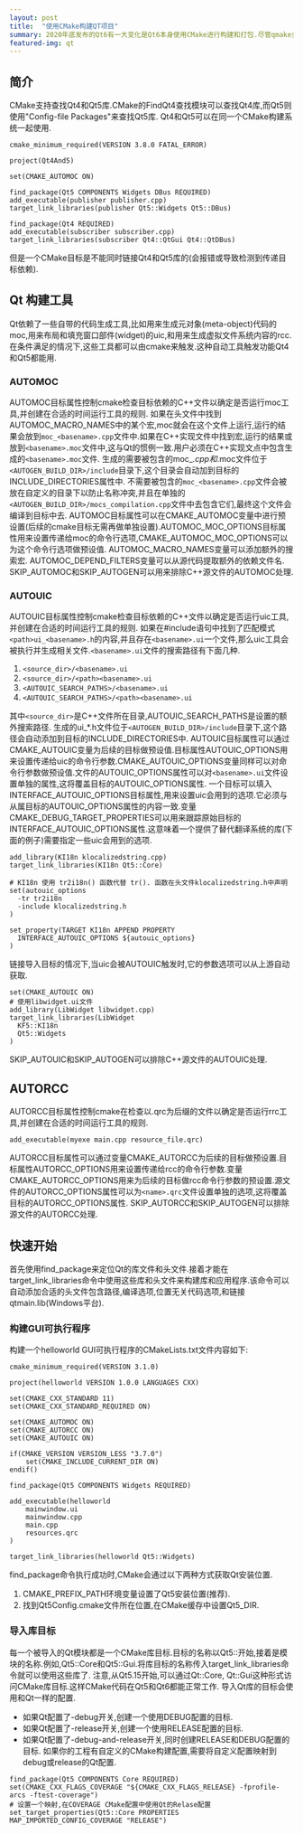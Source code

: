 ```yaml
---
layout: post
title:  "使用CMake构建QT项目"
summary: 2020年底发布的Qt6有一大变化是Qt6本身使用CMake进行构建和打包.尽管qmake会继续得到支持,但是官方推荐使用CMake.让我们来看看如何使用CMake构建QT项目吧!
featured-img: qt
---
```


## 简介 ##
CMake支持查找Qt4和Qt5库.CMake的FindQt4查找模块可以查找Qt4库,而Qt5则使用"Config-file Packages"来查找Qt5库.
Qt4和Qt5可以在同一个CMake构建系统一起使用.
```
cmake_minimum_required(VERSION 3.8.0 FATAL_ERROR)

project(Qt4And5)

set(CMAKE_AUTOMOC ON)

find_package(Qt5 COMPONENTS Widgets DBus REQUIRED)
add_executable(publisher publisher.cpp)
target_link_libraries(publisher Qt5::Widgets Qt5::DBus)

find_package(Qt4 REQUIRED)
add_executable(subscriber subscriber.cpp)
target_link_libraries(subscriber Qt4::QtGui Qt4::QtDBus)
```
但是一个CMake目标是不能同时链接Qt4和Qt5库的(会报错或导致检测到传递目标依赖).

## Qt 构建工具 ##
Qt依赖了一些自带的代码生成工具,比如用来生成元对象(meta-object)代码的moc,用来布局和填充窗口部件(widget)的uic,和用来生成虚拟文件系统内容的rcc.在条件满足的情况下,这些工具都可以由cmake来触发.这种自动工具触发功能Qt4和Qt5都能用.

### AUTOMOC  ###
AUTOMOC目标属性控制cmake检查目标依赖的C++文件以确定是否运行moc工具,并创建在合适的时间运行工具的规则.
如果在头文件中找到AUTOMOC_MACRO_NAMES中的某个宏,moc就会在这个文件上运行,运行的结果会放到`moc_<basename>.cpp`文件中.如果在C++实现文件中找到宏,运行的结果或放到`<basename>.moc`文件中,这与Qt的惯例一致.用户必须在C++实现文点中包含生成的`<basename>.moc`文件.
生成的需要被包含的moc_*.cpp和*.moc文件位于`<AUTOGEN_BUILD_DIR>/include`目录下,这个目录会自动加到目标的INCLUDE_DIRECTORIES属性中.
不需要被包含的`moc_<basename>.cpp`文件会被放在自定义的目录下以防止名称冲突,并且在单独的`<AUTOGEN_BUILD_DIR>/mocs_compilation.cpp`文件中去包含它们,最终这个文件会编译到目标中去.
AUTOMOC目标属性可以在CMAKE_AUTOMOC变量中进行预设置(后续的cmake目标无需再做单独设置).AUTOMOC_MOC_OPTIONS目标属性用来设置传递给moc的命令行选项,CMAKE_AUTOMOC_MOC_OPTIONS可以为这个命令行选项做预设值.
AUTOMOC_MACRO_NAMES变量可以添加额外的搜索宏.
AUTOMOC_DEPEND_FILTERS变量可以从源代码提取额外的依赖文件名.
SKIP_AUTOMOC和SKIP_AUTOGEN可以用来排除C++源文件的AUTOMOC处理.

### AUTOUIC ###
AUTOUIC目标属性控制cmake检查目标依赖的C++文件以确定是否运行uic工具,并创建在合适的时间运行工具的规则.
如果在#include语句中找到了匹配模式`<path>ui_<basename>.h`的内容,并且存在`<basename>.ui`一个文件,那么uic工具会被执行并生成相关文件.`<basename>.ui`文件的搜索路径有下面几种.
1. `<source_dir>/<basename>.ui`
2. `<source_dir>/<path><basename>.ui`
3. `<AUTOUIC_SEARCH_PATHS>/<basename>.ui`
4. `<AUTOUIC_SEARCH_PATHS>/<path><basename>.ui`

其中`<source_dir>`是C++文件所在目录,AUTOUIC_SEARCH_PATHS是设置的额外搜索路径.
生成的ui_*.h文件位于`<AUTOGEN_BUILD_DIR>/include`目录下,这个路径会自动添加到目标的INCLUDE_DIRECTORIES中.
AUTOUIC目标属性可以通过CMAKE_AUTOUIC变量为后续的目标做预设值.目标属性AUTOUIC_OPTIONS用来设置传递给uic的命令行参数.CMAKE_AUTOUIC_OPTIONS变量同样可以对命令行参数做预设值.文件的AUTOUIC_OPTIONS属性可以对`<basename>.ui`文件设置单独的属性,这将覆盖目标的AUTOUIC_OPTIONS属性.
一个目标可以填入INTERFACE_AUTOUIC_OPTIONS目标属性,用来设置uic会用到的选项.它必须与从属目标的AUTOUIC_OPTIONS属性的内容一致.变量CMAKE_DEBUG_TARGET_PROPERTIES可以用来跟踪原始目标的INTERFACE_AUTOUIC_OPTIONS属性.这意味着一个提供了替代翻译系统的库(下面的例子)需要指定一些uic会用到的选项.
```
add_library(KI18n klocalizedstring.cpp)
target_link_libraries(KI18n Qt5::Core)

# KI18n 使用 tr2i18n() 函数代替 tr(). 函数在头文件klocalizedstring.h中声明
set(autouic_options
  -tr tr2i18n
  -include klocalizedstring.h
)

set_property(TARGET KI18n APPEND PROPERTY
  INTERFACE_AUTOUIC_OPTIONS ${autouic_options}
)
```
链接导入目标的情况下,当uic会被AUTOUIC触发时,它的参数选项可以从上游自动获取.
```
set(CMAKE_AUTOUIC ON)
# 使用libwidget.ui文件
add_library(LibWidget libwidget.cpp)
target_link_libraries(LibWidget
  KF5::KI18n
  Qt5::Widgets
)
```
SKIP_AUTOUIC和SKIP_AUTOGEN可以排除C++源文件的AUTOUIC处理.

## AUTORCC ##
AUTORCC目标属性控制cmake在检查以.qrc为后缀的文件以确定是否运行rrc工具,并创建在合适的时间运行工具的规则.
```
add_executable(myexe main.cpp resource_file.qrc)
```
AUTORCC目标属性可以通过变量CMAKE_AUTORCC为后续的目标做预设置.目标属性AUTORCC_OPTIONS用来设置传递给rcc的命令行参数.变量CMAKE_AUTORCC_OPTIONS用来为后续的目标做rcc命令行参数的预设置.源文件的AUTORCC_OPTIONS属性可以为`<name>.qrc`文件设置单独的选项,这将覆盖目标的AUTORCC_OPTIONS属性.
SKIP_AUTORCC和SKIP_AUTOGEN可以排除源文件的AUTORCC处理.

## 快速开始 ##
首先使用find_package来定位Qt的库文件和头文件.接着才能在target_link_libraries命令中使用这些库和头文件来构建库和应用程序.该命令可以自动添加合适的头文件包含路径,编译选项,位置无关代码选项,和链接qtmain.lib(Windows平台).

### 构建GUI可执行程序 ###
构建一个helloworld GUI可执行程序的CMakeLists.txt文件内容如下:
```
cmake_minimum_required(VERSION 3.1.0)

project(helloworld VERSION 1.0.0 LANGUAGES CXX)

set(CMAKE_CXX_STANDARD 11)
set(CMAKE_CXX_STANDARD_REQUIRED ON)

set(CMAKE_AUTOMOC ON)
set(CMAKE_AUTORCC ON)
set(CMAKE_AUTOUIC ON)

if(CMAKE_VERSION VERSION_LESS "3.7.0")
    set(CMAKE_INCLUDE_CURRENT_DIR ON)
endif()

find_package(Qt5 COMPONENTS Widgets REQUIRED)

add_executable(helloworld
    mainwindow.ui
    mainwindow.cpp
    main.cpp
    resources.qrc
)

target_link_libraries(helloworld Qt5::Widgets)
```
find_package命令执行成功时,CMake会通过以下两种方式获取Qt安装位置.
1. CMAKE_PREFIX_PATH环境变量设置了Qt5安装位置(推荐).
2. 找到Qt5Config.cmake文件所在位置,在CMake缓存中设置Qt5_DIR.

### 导入库目标 ###
每一个被导入的Qt模块都是一个CMake库目标.目标的名称以Qt5::开始,接着是模块的名称.例如,Qt5::Core和Qt5::Gui.将库目标的名称传入target_link_libraries命令就可以使用这些库了.
注意,从Qt5.15开始,可以通过Qt::Core, Qt::Gui这种形式访问CMake库目标.这样CMake代码在Qt5和Qt6都能正常工作.
导入Qt库的目标会使用和Qt一样的配置.
 * 如果Qt配置了-debug开关,创建一个使用DEBUG配置的目标.
 * 如果Qt配置了-release开关,创建一个使用RELEASE配置的目标.
 * 如果Qt配置了-debug-and-release开关,同时创建RELEASE和DEBUG配置的目标.
如果你的工程有自定义的CMake构建配置,需要将自定义配置映射到debug或release的Qt配置.
```
find_package(Qt5 COMPONENTS Core REQUIRED)
set(CMAKE_CXX_FLAGS_COVERAGE "${CMAKE_CXX_FLAGS_RELEASE} -fprofile-arcs -ftest-coverage")
# 设置一个映射,在COVERAGE CMake配置中使用Qt的Relase配置
set_target_properties(Qt5::Core PROPERTIES MAP_IMPORTED_CONFIG_COVERAGE "RELEASE")
```
